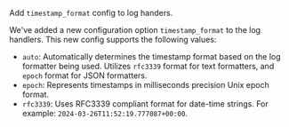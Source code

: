 Add `timestamp_format` config to log handers.

We've added a new configuration option `timestamp_format` to the log handlers.
This new config supports the following values:

- `auto`: Automatically determines the timestamp format based on the log formatter being used.
  Utilizes `rfc3339` format for text formatters, and `epoch` format for JSON formatters.
- `epoch`: Represents timestamps in milliseconds precision Unix epoch format.
- `rfc3339`: Uses RFC3339 compliant format for date-time strings. For example: `2024-03-26T11:52:19.777087+00:00`.

